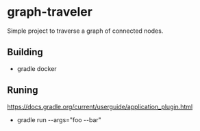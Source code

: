 # graph-traveler
Simple project to traverse a graph of connected nodes.

## Building
* gradle docker 

## Runing 
https://docs.gradle.org/current/userguide/application_plugin.html
* gradle run --args="foo --bar"



